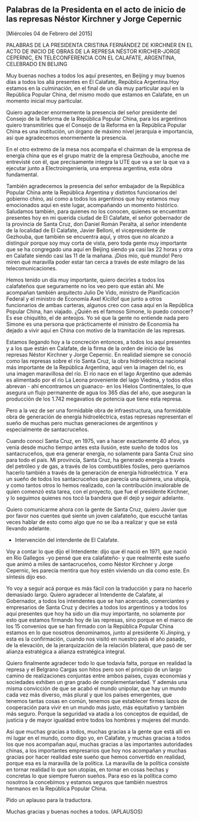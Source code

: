 Palabras de la Presidenta en el acto de inicio de las represas Néstor Kirchner y Jorge Cepernic
-----------------------------------------------------------------------------------------------

[Miércoles 04 de Febrero del 2015]

PALABRAS DE LA PRESIDENTA CRISTINA FERNÁNDEZ DE KIRCHNER EN EL ACTO DE
INICIO DE OBRAS DE LA REPRESA NÉSTOR KIRCHER-JORGE CEPERNIC, EN
TELECONFERENCIA CON EL CALAFATE, ARGENTINA, CELEBRADO EN BEIJING

Muy buenas noches a todos los aquí presentes, en Beijing y muy buenos
días a todos los allá presentes en El Calafate, República Argentina.Hoy
estamos en la culminación, en el final de un día muy particular aquí en
la República Popular China, del mismo modo que estamos en Calafate, en
un momento inicial muy particular.

Quiero agradecer enormemente la presencia del señor presidente del
Consejo de la Reforma de la República Popular China, para los argentinos
quiero transmitirles que el Consejo de la Reforma en la República
Popular China es una institución, un órgano de máximo nivel jerarquía e
importancia, así que agradecemos enormemente la presencia.

En el otro extremo de la mesa nos acompaña el chairman de la empresa de
energía china que es el grupo matriz de la empresa Gezhouba, anoche me
entrevisté con él, que precisamente integra la UTE que va a ser la que
va a ejecutar junto a Electroingeniería, una empresa argentina, esta
obra fundamental.

También agradecemos la presencia del señor embajador de la República
Popular China ante la República Argentina y distintos funcionarios del
gobierno chino, así como a todos los argentinos que hoy estamos muy
emocionados aquí en este lugar, acompañando un momento histórico.
Saludamos también, para quienes no los conocen, quienes se encuentran
presentes hoy en mi querida ciudad de El Calafate, el señor gobernador
de la provincia de Santa Cruz, don Daniel Román Peralta, al señor
intendente de la localidad de El Calafate, Javier Belloni, el
vicepresidente de Gezhouba, que también se encuentra aquí, y otros que
no alcanzo a distinguir porque soy muy corta de vista, pero toda gente
muy importante que se ha congregado una aquí en Beijing siendo ya casi
las 22 horas y otra en Calafate siendo casi las 11 de la mañana. ¡Dios
mío, qué mundo! Pero miren qué maravilla poder estar tan cerca a través
de este milagro de las telecomunicaciones.

Hemos tenido un día muy importante, quiero decirles a todos los
calafateños que seguramente no los veo pero que están ahí. Me acompañan
también arquitecto Julio De Vido, ministro de Planificación Federal y el
ministro de Economía Axel Kicillof que junto a otros funcionarios de
ambas carteras, algunos creo con casa aquí en la República Popular
China, han viajado. ¿Quién es el famoso Simone, lo puedo conocer? Es ese
chiquitito, el de anteojos. Yo sé que la gente no entiende nada pero
Simone es una persona que prácticamente el ministro de Economía ha
dejado a vivir aquí en China con motivo de la tramitación de las
represas.

Estamos llegando hoy a la concreción entonces, a todos los aquí
presentes y a los que están en Calafate, de la firma de la orden de
inicio de las represas Néstor Kirchner y Jorge Cepernic. En realidad
siempre se conoció como las represas sobre el río Santa Cruz, la obra
hidroeléctrica nacional más importante de la República Argentina, aquí
ven la imagen del río, es una imagen maravillosa del río. El río nace en
el lago Argentino que además es alimentado por el río La Leona
proveniente del lago Viedma, y todos ellos abrevan - ahí encontramos un
guanaco- en los Hielos Continentales, lo que asegura un flujo permanente
de agua los 365 días del año, que aseguran la producción de los 1.742
megavatios de potencia que tiene esta represa.

Pero a la vez de ser una formidable obra de infraestructura, una
formidable obra de generación de energía hidroeléctrica, estas represas
representan el sueño de muchas pero muchas generaciones de argentinos y
especialmente de santacruceños.

Cuando conocí Santa Cruz, en 1975, van a hacer exactamente 40 años, ya
venía desde mucho tiempo antes esta ilusión, este sueño de todos los
santacruceños, que era generar energía, no solamente para Santa Cruz
sino para todo el país. Mi provincia, Santa Cruz, ha generado energía a
través del petróleo y de gas, a través de los combustibles fósiles, pero
queríamos hacerlo también a través de la generación de energía
hidroeléctrica. Y era un sueño de todos los santacruceños que parecía
una quimera, una utopía, y como tantos otros lo hemos realizado, con la
contribución invalorable de quien comenzó esta tarea, con el proyecto,
que fue el presidente Kirchner, y lo seguimos quienes nos tocó la
bandera que él dejó y seguir adelante.

Quiero comunicarme ahora con la gente de Santa Cruz, quiero Javier que
por favor nos cuentes qué siente un joven calafateño, que escuché tantas
veces hablar de esto como algo que no se iba a realizar y que se está
llevando adelante.

- Intervención del intendente de El Calafate.

Voy a contar lo que dijo el Intendente: dijo que él nació en 1971, que
nació en Río Gallegos -yo pensé que era calafateño- y que realmente este
sueño que animó a miles de santacruceños, como Néstor Kirchner y Jorge
Cepernic, les parecía mentira que hoy estén viviendo un día como este.
En síntesis dijo eso.

Yo voy a seguir acá porque es más fácil con la traducción y para no
hacerlo demasiado largo. Quiero agradecer al Intendente de Calafate, al
Gobernador, a todos los intendentes que se han acercado, comerciantes y
empresarios de Santa Cruz y decirles a todos los argentinos y a todos
los aquí presentes que hoy ha sido un día muy importante, no solamente
por esto que estamos firmando hoy de las represas, sino porque en el
marco de los 15 convenios que se han firmado con la República Popular
China estamos en lo que nosotros denominamos, junto al presidente Xi
Jinping, y esta es la confirmación, cuando nos visitó en nuestro país el
año pasado, de la elevación, de la jerarquización de la relación
bilateral, que pasó de ser alianza estratégica a alianza estratégica
integral.

Quiero finalmente agradecer todo lo que todavía falta, porque en
realidad la represa y el Belgrano Cargas son hitos pero son el principio
de un largo camino de realizaciones conjuntas entre ambos países, cuyas
economías y sociedades exhiben un gran grado de complementariedad. Y
además una misma convicción de que se acabó el mundo unipolar, que hay
un mundo cada vez más diverso, más plural y que los países emergentes,
que tenemos tantas cosas en común, tenemos que establecer firmes lazos
de cooperación para vivir en un mundo más justo, más equitativo y
también más seguro. Porque la seguridad va atada a los conceptos de
equidad, de justicia y de mayor igualdad entre todos los hombres y
mujeres del mundo.

Así que muchas gracias a todos, muchas gracias a la gente que está allí
en mi lugar en el mundo, como digo yo, en Calafate, y muchas gracias a
todos los que nos acompañan aquí, muchas gracias a las importantes
autoridades chinas, a los importantes empresarios que hoy nos acompañan
y muchas gracias por hacer realidad este sueño que hemos convertido en
realidad, porque esa es la maravilla de la política. La maravilla de la
política consiste en tornar realidad lo que son utopías, en tornar en
cosas hechas y concretas lo que siempre fueron sueños. Para eso es la
política como nosotros la concebimos y estamos seguros que también
nuestros hermanos en la República Popular China.

Pido un aplauso para la traductora.

Muchas gracias y buenas noches a todos. (APLAUSOS)
